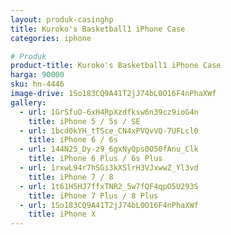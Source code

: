 ```yaml
---
layout: produk-casinghp
title: Kuroko's Basketball1 iPhone Case
categories: iphone

# Produk
product-title: Kuroko's Basketball1 iPhone Case
harga: 90000
sku: hn-4446
image-drive: 1So183CQ9A41T2jJ74bL0O16F4nPhaXWf
gallery:
  - url: 1GrSfuO-6xH4RpXzdfksw6n39cz9ioG4n
    title: iPhone 5 / 5s / SE
  - url: 1bcd0kYH_tTSce_CN4xPVQvVQ-7UFLcl0
    title: iPhone 6 / 6s
  - url: 144N25_Dy-z9_6gxNyQps0O50fAnu_Clk
    title: iPhone 6 Plus / 6s Plus
  - url: 1rxwL94r7hSGi3kXSlrH3VJxwwZ_Yl3vd
    title: iPhone 7 / 8
  - url: 1t61H5HJ7ffxTNR2_5w7fQF4qpO5U293S
    title: iPhone 7 Plus / 8 Plus
  - url: 1So183CQ9A41T2jJ74bL0O16F4nPhaXWf
    title: iPhone X
---
```

